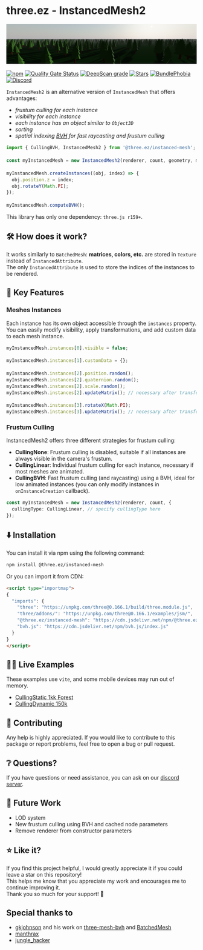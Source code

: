 # three.ez - InstancedMesh2

<img src="public/banner.png" />

[![npm](https://img.shields.io/npm/v/@three.ez/instanced-mesh)](https://www.npmjs.com/package/@three.ez/instanced-mesh)
[![Quality Gate Status](https://sonarcloud.io/api/project_badges/measure?project=three-ez_instanced-mesh&metric=alert_status)](https://sonarcloud.io/summary/new_code?id=three-ez_instanced-mesh)
[![DeepScan grade](https://deepscan.io/api/teams/21196/projects/27592/branches/883543/badge/grade.svg)](https://deepscan.io/dashboard#view=project&tid=21196&pid=27592&bid=883543)
[![Stars](https://badgen.net/github/stars/three-ez/instanced-mesh)](https://github.com/three-ez/instanced-mesh)
[![BundlePhobia](https://badgen.net/bundlephobia/min/@three.ez/instanced-mesh)](https://bundlephobia.com/package/@three.ez/instanced-mesh)
[![Discord](https://img.shields.io/discord/1150091562227859457)](https://discord.gg/MVTwrdX3JM)

`InstancedMesh2` is an alternative version of `InstancedMesh` that offers advantages:
- *frustum culling for each instance*
- *visibility for each instance*
- *each instance has an object similar to `Object3D`*
- *sorting*
- *spatial indexing [*BVH*](https://en.wikipedia.org/wiki/Bounding_volume_hierarchy) for fast raycasting and frustum culling*

```typescript
import { CullingBVH, InstancedMesh2 } from '@three.ez/instanced-mesh';

const myInstancedMesh = new InstancedMesh2(renderer, count, geometry, material);

myInstancedMesh.createInstances((obj, index) => {
  obj.position.z = index;
  obj.rotateY(Math.PI);
});

myInstancedMesh.computeBVH();
```

This library has only one dependency: `three.js r159+`.

## 🛠️ How does it work?

It works similarly to `BatchedMesh`: **matrices, colors, etc.** are stored in `Texture` instead of `InstancedAttribute`. <br />
The only `InstancedAttribute` is used to store the indices of the instances to be rendered.

## 🔑 Key Features 

### Meshes Instances
Each instance has its own object accessible through the `instances` property. <br />
You can easily modify visibility, apply transformations, and add custom data to each mesh instance.

```typescript
myInstancedMesh.instances[0].visible = false;

myInstancedMesh.instances[1].customData = {};

myInstancedMesh.instances[2].position.random();
myInstancedMesh.instances[2].quaternion.random();
myInstancedMesh.instances[2].scale.random();
myInstancedMesh.instances[2].updateMatrix(); // necessary after transformations

myInstancedMesh.instances[3].rotateX(Math.PI);
myInstancedMesh.instances[3].updateMatrix(); // necessary after transformations
```     

### Frustum Culling
InstancedMesh2 offers three different strategies for frustum culling:
- **CullingNone**: Frustum culling is disabled, suitable if all instances are always visible in the camera's frustum.
- **CullingLinear**: Individual frustum culling for each instance, necessary if most meshes are animated.
- **CullingBVH**: Fast frustum culling (and raycasting) using a BVH, ideal for low animated instances (you can only modify instances in `onInstanceCreation` callback).

```typescript
const myInstancedMesh = new InstancedMesh2(renderer, count, {
  cullingType: CullingLinear, // specify cullingType here 
});
``` 

## ⬇️ Installation

You can install it via npm using the following command:

```bash
npm install @three.ez/instanced-mesh
```

Or you can import it from CDN:

```html
<script type="importmap">
{
  "imports": {
    "three": "https://unpkg.com/three@0.166.1/build/three.module.js",
    "three/addons/": "https://unpkg.com/three@0.166.1/examples/jsm/",
    "@three.ez/instanced-mesh": "https://cdn.jsdelivr.net/npm/@three.ez/instanced-mesh/index.js",
    "bvh.js": "https://cdn.jsdelivr.net/npm/bvh.js/index.js"
  }
}
</script>
```

## 🧑‍💻 Live Examples

These examples use `vite`, and some mobile devices may run out of memory.

- [CullingStatic 1kk Forest](https://stackblitz.com/edit/three-ez-instancedmesh2-cullingstatic-1kk-forest?file=src%2Fmain.ts)
- [CullingDynamic 150k](https://stackblitz.com/edit/three-ez-instancedmesh2-cullingdynamic-150k?file=src%2Fmain.ts)
<!-- - [CullingStatic Custom Attribute](https://stackblitz.com/edit/three-ez-instancedmesh2-cullingstatic-custom-attribute?file=src%2Fmain.ts) -->

## 🤝 Contributing

Any help is highly appreciated. If you would like to contribute to this package or report problems, feel free to open a bug or pull request.

## ❔ Questions?

If you have questions or need assistance, you can ask on our [discord server](https://discord.gg/MVTwrdX3JM).

## 👀 Future Work

- LOD system
- New frustum culling using BVH and cached node parameters
- Remove renderer from constructor parameters

## ⭐ Like it?

If you find this project helpful, I would greatly appreciate it if you could leave a star on this repository! <br />
This helps me know that you appreciate my work and encourages me to continue improving it. <br />
Thank you so much for your support! 🌟

## Special thanks to

- [gkjohnson](https://github.com/gkjohnson) and his work on [three-mesh-bvh](https://github.com/gkjohnson/three-mesh-bvh) and [BatchedMesh](https://threejs.org/docs/#api/en/objects/BatchedMesh)
- [manthrax](https://github.com/manthrax)
- [jungle_hacker](https://github.com/lambocorp)
